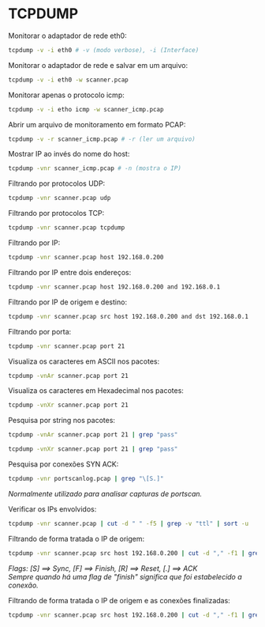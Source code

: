 # TCPDUMP

Monitorar o adaptador de rede eth0:  
```bash
tcpdump -v -i eth0 # -v (modo verbose), -i (Interface)
```

Monitorar o adaptador de rede e salvar em um arquivo:  
```bash
tcpdump -v -i eth0 -w scanner.pcap
```

Monitorar apenas o protocolo icmp:  
```bash
tcpdump -v -i etho icmp -w scanner_icmp.pcap
```

Abrir um arquivo de monitoramento em formato PCAP:  
```bash
tcpdump -v -r scanner_icmp.pcap # -r (ler um arquivo)
```

Mostrar IP ao invés do nome do host:  
```bash
tcpdump -vnr scanner_icmp.pcap # -n (mostra o IP)
```

Filtrando por protocolos UDP:  
```bash
tcpdump -vnr scanner.pcap udp
```

Filtrando por protocolos TCP:  
```bash
tcpdump -vnr scanner.pcap tcpdump
```

Filtrando por IP:  
```bash
tcpdump -vnr scanner.pcap host 192.168.0.200
```

Filtrando por IP entre dois endereços:  
```bash
tcpdump -vnr scanner.pcap host 192.168.0.200 and 192.168.0.1
```

Filtrando por IP de origem e destino:  
```bash
tcpdump -vnr scanner.pcap src host 192.168.0.200 and dst 192.168.0.1
```

Filtrando por porta:  
```bash
tcpdump -vnr scanner.pcap port 21
```

Visualiza os caracteres em ASCII nos pacotes:  
```bash
tcpdump -vnAr scanner.pcap port 21
```

Visualiza os caracteres em Hexadecimal nos pacotes:  
```bash
tcpdump -vnXr scanner.pcap port 21
```

Pesquisa por string nos pacotes:  
```bash
tcpdump -vnAr scanner.pcap port 21 | grep "pass"
```
```bash
tcpdump -vnXr scanner.pcap port 21 | grep "pass"
```  

Pesquisa por conexões SYN ACK:
```bash
tcpdump -vnr portscanlog.pcap | grep "\[S.]"
```  
*Normalmente utilizado para analisar capturas de portscan.*

Verificar os IPs envolvidos:  
```bash
tcpdump -vnr scanner.pcap | cut -d " " -f5 | grep -v "ttl" | sort -u
```

Filtrando de forma tratada o IP de origem:  
```bash
tcpdump -vnr scanner.pcap src host 192.168.0.200 | cut -d "," -f1 | grep -v "tos"
```
*Flags: [S] ==> Sync, [F] ==> Finish, [R] ==> Reset, [.] ==> ACK*  
*Sempre quando há uma flag de "finish" significa que foi estabelecido a conexão.*

Filtrando de forma tratada o IP de origem e as conexões finalizadas:  
```bash
tcpdump -vnr scanner.pcap src host 192.168.0.200 | cut -d "," -f1 | grep -v "tos" | grep -v "[S]" | grep "F\."
```

